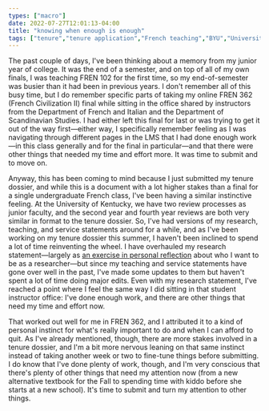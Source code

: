 ```yaml
---
types: ["macro"]
date: 2022-07-27T12:01:13-04:00
title: "knowing when enough is enough"
tags: ["tenure","tenure application","French teaching","BYU","University of Kentucky","tenure and promotion"]
---
```

The past couple of days, I've been thinking about a memory from my junior year of college. It was the end of a semester, and on top of all of my own finals, I was teaching FREN 102 for the first time, so my end-of-semester was busier than it had been in previous years. I don't remember all of this busy time, but I do remember specific parts of taking my online FREN 362 (French Civilization II) final while sitting in the office shared by instructors from the Department of French and Italian and the Department of Scandinavian Studies. I had either left this final for last or was trying to get it out of the way first—either way, I specifically remember feeling as I was navigating through different pages in the LMS that I had done enough work—in this class generally and for the final in particular—and that there were other things that needed my time and effort more. It was time to submit and to move on.

Anyway, this has been coming to mind because I just submitted my tenure dossier, and while this is a document with a lot higher stakes than a final for a single undergraduate French class, I've been having a similar instinctive feeling. At the University of Kentucky, we have two review processes as junior faculty, and the second year and fourth year reviews are both very similar in format to the tenure dossier. So, I've had versions of my research, teaching, and service statements around for a while, and as I've been working on my tenure dossier this summer, I haven't been inclined to spend a lot of time reinventing the wheel. I have overhauled my research statement—largely as [an exercise in personal reflection](https://spencergreenhalgh.com/work/a-culmination-of-previous-work-or-a-steppingstone-for-the-future/) about who I want to be as a researcher—but since my teaching and service statements have gone over well in the past, I've made some updates to them but haven't spent a lot of time doing major edits. Even with my research statement, I've reached a point where I feel the same way I did sitting in that student instructor office: I've done enough work, and there are other things that need my time and effort now. 

That worked out well for me in FREN 362, and I attributed it to a kind of personal instinct for what's really important to do and when I can afford to quit. As I've already mentioned, though, there are more stakes involved in a tenure dossier, and I'm a bit more nervous leaning on that same instinct instead of taking another week or two to fine-tune things before submitting. I do know that I've done plenty of work, though, and I'm very conscious that there's plenty of other things that need my attention now (from a new alternative textbook for the Fall to spending time with kiddo before she starts at a new school). It's time to submit and turn my attention to other things.
